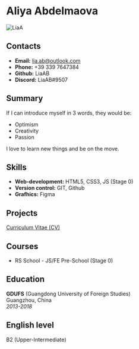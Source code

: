 # Aliya Abdelmaova
![LiaA](https://user-images.githubusercontent.com/116559926/206748832-f872c5fd-b6a8-4fa5-9fac-c05f7e0ad872.JPG)

## Contacts
* **Email:** lia.ab@outlook.com
* **Phone:** +39 339 7647384
* **Github:** LiaAB
* **Discord:** LiaAB#9507

## Summary
If I can introduce myself in 3 words, they would be: 
- Optimism
- Creativity
- Passion

I love to learn new things and be on the move. 

## Skills
* **Web-development:** HTML5, CSS3, JS (Stage 0)
* **Version control:** GIT, Github
* **Grafhics:** Figma

## Projects
[Curriculum Vitae (CV)](https://LiaAB.github.io/rsschool-cv/cv)

## Courses
* RS School - JS/FE Pre-School (Stage 0)

## Education
**GDUFS** (Guangdong University of Foreign Studies) \
Guangzhou, China \
*2013-2018*

## English level
B2 (Upper-Intermediate)
